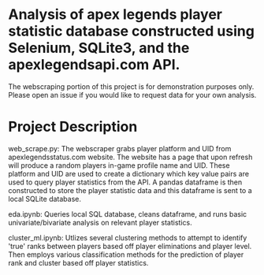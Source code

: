 # Analysis of apex legends player statistic database constructed using Selenium, SQLite3, and the apexlegendsapi.com API.

The webscraping portion of this project is for demonstration purposes only. Please open an issue if you would like to request data
for your own analysis.

# Project Description
web_scrape.py: The webscraper grabs player platform and UID from apexlegendsstatus.com website. The website has a page that upon refresh will produce a random players in-game profile name and UID. These platform and UID are used to create a dictionary which key value pairs are used to query player statistics from the API. A pandas dataframe is then constructed to store the player statistic data and this dataframe is sent to a local SQLite database. 

eda.ipynb: Queries local SQL database, cleans dataframe, and runs basic univariate/bivariate analysis on relevant player statistics. 

cluster_ml.ipynb: Utlizes several clustering methods to attempt to identify 'true' ranks between players based off player eliminations and player level. Then employs various classification methods for the prediction of player rank and cluster based off player statistics. 




